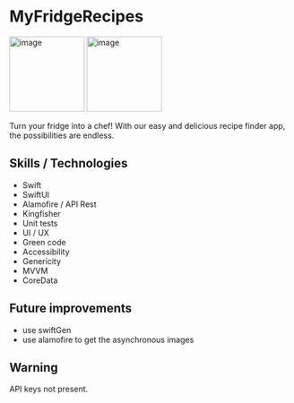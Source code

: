 # MyFridgeRecipes

<img width="134" alt="image" src="https://github.com/MaximePoint6/MyFridgeRecipes/assets/97056010/0e406185-cf5b-46d9-a40d-e5c8068e3ccf">
<img width="134" alt="image" src="https://github.com/MaximePoint6/MyFridgeRecipes/assets/97056010/8d98170e-8ce7-4caa-8c5b-4b8a5cee8eb1">

Turn your fridge into a chef! With our easy and delicious recipe finder app, the possibilities are endless.

## Skills / Technologies
- Swift
- SwiftUI
- Alamofire / API Rest
- Kingfisher
- Unit tests
- UI / UX
- Green code
- Accessibility
- Genericity
- MVVM
- CoreData

## Future improvements
- use swiftGen
- use alamofire to get the asynchronous images

## Warning
API keys not present.
